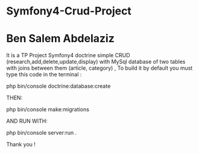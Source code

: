 # Symfony4-Crud-Project
# Ben Salem Abdelaziz

It is a TP Project Symfony4 doctrine
simple CRUD (research,add,delete,update,display) with MySql database of two tables with joins between them (article, category) , 
To build it by default you must type this code in the terminal :


php bin/console doctrine:database:create 

THEN:


php bin/console make:migrations 


AND RUN WITH:


php bin/console server:run
.

Thank you !
